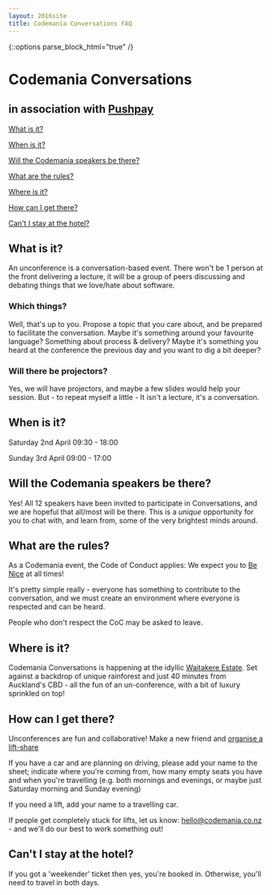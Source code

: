 ```yaml
---
layout: 2016site
title: Codemania Conversations FAQ
---
```


{::options parse_block_html="true" /}

<div id='conversations'>

# Codemania Conversations

## in association with [Pushpay](https://jobs.pushpay.com/)

[What is it?](#what-is-it)

[When is it?](#when-is-it)

[Will the Codemania speakers be there?](#will-the-codemania-speakers-be-there)

[What are the rules?](#what-are-the-rules)

[Where is it?](#where-is-it)

[How can I get there?](#how-can-i-get-there)

[Can't I stay at the hotel?](#cant-i-stay-at-the-hotel)


## What is it?

An unconference is a conversation-based event. There won't be 1 person at the front delivering a lecture, it will be a group of peers discussing and debating things that we love/hate about software.

### Which things?
Well, that's up to you. Propose a topic that you care about, and be prepared to facilitate the conversation.
Maybe it's something around your favourite language? Something about process & delivery?
Maybe it's something you heard at the conference the previous day and you want to dig a bit deeper?

### Will there be projectors?
Yes, we will have projectors, and maybe a few slides would help your session. But - to repeat myself a little - It isn't a lecture, it's a conversation.


## When is it?

Saturday 2nd April
09:30 - 18:00

Sunday 3rd April
09:00 - 17:00

## Will the Codemania speakers be there?

Yes! All 12 speakers have been invited to participate in Conversations, and we are hopeful that all/most will be there. This is a *unique* opportunity for you to chat with, and learn from, some of the very brightest minds around.


## What are the rules?

As a Codemania event, the Code of Conduct applies: We expect you to [Be Nice](http://codemania.io/be-nice.html) at all times!

It's pretty simple really - everyone has something to contribute to the conversation, and we must create an environment where everyone is respected and can be heard.

People who don't respect the CoC may be asked to leave.

## Where is it?

Codemania Conversations is happening at the idyllic [Waitakere Estate](http://www.waitakereestate.co.nz/). Set against a backdrop of unique rainforest and just 40 minutes from Auckland's CBD - all the fun of an un-conference, with a bit of luxury sprinkled on top!

## How can I get there?

Unconferences are fun and collaborative! Make a new friend and [organise a lift-share](https://docs.google.com/spreadsheets/d/1bCF0P5pL8_U9nzpjGa6niFR9ebg8Omo8bsNW94D6XZA/edit?usp=sharing)

If you have a car and are planning on driving, please add your name to the sheet; indicate where you're coming from, how many empty seats you have and when you're travelling (e.g. both mornings and evenings, or maybe just Saturday morning and Sunday evening)

If you need a lift, add your name to a travelling car.

If people get completely stuck for lifts, let us know: [hello@codemania.co.nz](mailto:hello@codemania.co.nz) - and we'll do our best to work something out!

## Can't I stay at the hotel?

If you got a 'weekender' ticket then yes, you're booked in. Otherwise, you'll need to travel in both days.
</div>
